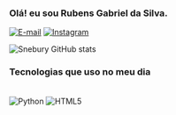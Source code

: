 ### Olá! eu sou Rubens Gabriel da Silva.

[![E-mail](https://img.shields.io/badge/Gmail-D14836?style=for-the-badge&logo=gmail&logoColor=white)](https://rgdsrubens@gmail.com)
[![Instagram](https://img.shields.io/badge/Instagram-E4405F?style=for-the-badge&logo=instagram&logoColor=white)](https://instagram.com/snebury)

![Snebury GitHub stats](https://github-readme-stats.vercel.app/api?username=SnebUry&show_icons=true&theme=onedark)

### Tecnologias que uso no meu dia

<div style ="display: inline_block"><br/>
    <img align="center" alt="Python" src="https://img.shields.io/badge/Python-3776AB?style=for-the-badge&logo=python&logoColor=white" />
    <img align="center" alt="HTML5" src="https://img.shields.io/badge/HTML-239120?style=for-the-badge&logo=html5&logoColor=white" />

</div>
